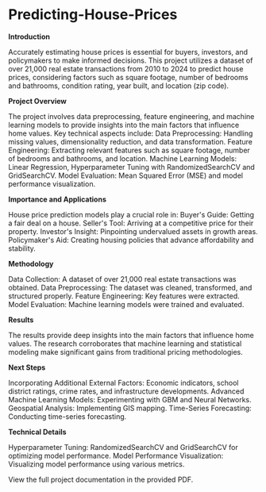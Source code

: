 # Predicting-House-Prices

**Introduction**

Accurately estimating house prices is essential for buyers, investors, and policymakers to make informed decisions. This project utilizes a dataset of over 21,000 real estate transactions from 2010 to 2024 to predict house prices, considering factors such as square footage, number of bedrooms and bathrooms, condition rating, year built, and location (zip code).

**Project Overview**

The project involves data preprocessing, feature engineering, and machine learning models to provide insights into the main factors that influence home values. Key technical aspects include:
Data Preprocessing: Handling missing values, dimensionality reduction, and data transformation.
Feature Engineering: Extracting relevant features such as square footage, number of bedrooms and bathrooms, and location.
Machine Learning Models: Linear Regression, Hyperparameter Tuning with RandomizedSearchCV and GridSearchCV.
Model Evaluation: Mean Squared Error (MSE) and model performance visualization.

**Importance and Applications**

House price prediction models play a crucial role in:
Buyer's Guide: Getting a fair deal on a house.
Seller's Tool: Arriving at a competitive price for their property.
Investor's Insight: Pinpointing undervalued assets in growth areas.
Policymaker's Aid: Creating housing policies that advance affordability and stability.

**Methodology**

Data Collection: A dataset of over 21,000 real estate transactions was obtained.
Data Preprocessing: The dataset was cleaned, transformed, and structured properly.
Feature Engineering: Key features were extracted.
Model Evaluation: Machine learning models were trained and evaluated.

**Results**

The results provide deep insights into the main factors that influence home values. The research corroborates that machine learning and statistical modeling make significant gains from traditional pricing methodologies.

**Next Steps**

Incorporating Additional External Factors: Economic indicators, school district ratings, crime rates, and infrastructure developments.
Advanced Machine Learning Models: Experimenting with GBM and Neural Networks.
Geospatial Analysis: Implementing GIS mapping.
Time-Series Forecasting: Conducting time-series forecasting.

**Technical Details**

Hyperparameter Tuning: RandomizedSearchCV and GridSearchCV for optimizing model performance.
Model Performance Visualization: Visualizing model performance using various metrics.

View the full project documentation in the provided PDF.
